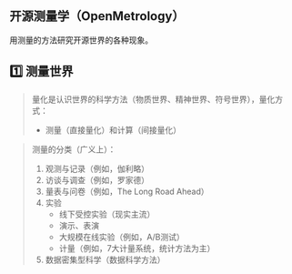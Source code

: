 ## 开源测量学（OpenMetrology）

用测量的方法研究开源世界的各种现象。

## 1️⃣ **测量世界**

> 量化是认识世界的科学方法（物质世界、精神世界、符号世界），量化方式：
> - 测量（直接量化）和计算（间接量化）

> 测量的分类（广义上）：
> 1. 观测与记录（例如，伽利略）
> 2. 访谈与调查（例如，罗家德）
> 3. 量表与问卷（例如，The Long Road Ahead）
> 4. 实验
>     - 线下受控实验（现实主流）
>     - 演示、表演
>     - 大规模在线实验（例如，A/B测试）
>     - 计量（例如，7大计量系统，统计方法为主）
> 5. 数据密集型科学（数据科学方法）


